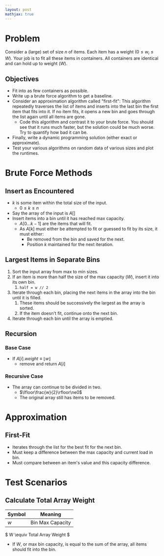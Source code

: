 ```yaml
---
layout: post
mathjax: true
---
```

# Problem
Consider a (large) set of size $n$ of items. Each item has a weight $(0 \le w_i \le W)$. Your job is to fit all these items in containers. All containers are identical and can hold up to weight $(W)$.

## Objectives
* Fit into as few containers as possible.
* Write up a brute force algorithm to get a baseline.
* Consider an approximation algorithm called "first-fit": This algorithm repeatedly traverses the list of items and inserts into the last bin the first item that fits into it. If no item fits, it opens a new bin and goes through the list again until all items are gone.
    * Code this algorithm and contrast it to your brute force. You should see that it runs much faster, but the solution could be much worse. Try to quantify how bad it can be.
* Finally, write a dynamic programming solution (either exact or approximate).
* Test your various algorithms on random data of various sizes and plot the runtimes.

# Brute Force Methods

## Insert as Encountered
* $k$ is some item within the total size of the input.
    * $0\le k \le n$
* Say the array of the input is $A[]$
* Insert items into a bin until it has reached max capacity.
    * $A[0...k-1]$ are the items that will fit.
    * As $A[k]$ must either be attempted to fit or guessed to fit by its size, it must either:
        * Be removed from the bin and saved for the next.
        * Position $k$ maintained for the next iteration.

## Largest Items in Separate Bins
1. Sort the input array from max to min sizes.
2. If an item is more than half the size of the max capacity $(W)$, insert it into its own bin.
    1. `half = w // 2`
3. Iterate through each bin, placing the next items in the array into the bin until it is filled.
    1. These items should be successively the largest as the array is sorted.
    2. If the item doesn't fit, continue onto the next bin.
4. Iterate through each bin until the array is emptied.

## Recursion
### Base Case
* If $A[i].weight \equiv \lfloor w\rfloor$
    * remove and return $A[i]$
### Recursive Case
* The array can continue to be divided in two.
    * $\lfloor\frac{w}{2}\rfloor\ne0$
    * The original array still has items to be removed.

# Approximation
## First-Fit
* Iterates through the list for the best fit for the next bin.
* Must keep a difference between the max capacity and current load in bin.
* Must compare between an item's value and this capacity difference.


# Test Scenarios
## Calculate Total Array Weight
|Symbol|Meaning|
|---|---|
|$w$|Bin Max Capacity|

$ W \equiv Total Array Weight $

* If $W$, or max bin capacity, is equal to the sum of the array, all items should fit into the bin.
